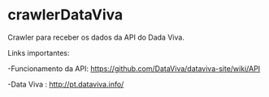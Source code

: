 # crawlerDataViva
Crawler para receber os dados da API do Dada Viva.

Links importantes:

  -Funcionamento da API:  https://github.com/DataViva/dataviva-site/wiki/API
  
  -Data Viva : http://pt.dataviva.info/
